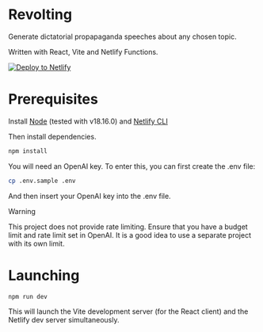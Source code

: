 # Revolting

Generate dictatorial propapaganda speeches about any chosen topic.

Written with React, Vite and Netlify Functions.

[![Deploy to Netlify](https://www.netlify.com/img/deploy/button.svg)](https://app.netlify.com/start/deploy?repository=https://github.com/addictedtolearning/revolting)

# Prerequisites

Install [Node](https://nodejs.org/en/download) (tested with v18.16.0) and [Netlify CLI](https://docs.netlify.com/cli/local-development/)

Then install dependencies.

```sh
npm install
```

You will need an OpenAI key. To enter this, you can first create the .env file:

 ```sh
 cp .env.sample .env
 ```

 And then insert your OpenAI key into the .env file.

> [!WARNING]
> This project does not provide rate limiting.
> Ensure that you have a budget limit and rate limit set in OpenAI.
> It is a good idea to use a separate project with its own limit.

# Launching

```sh
npm run dev
```

This will launch the Vite development server (for the React client) and the Netlify dev server simultaneously.